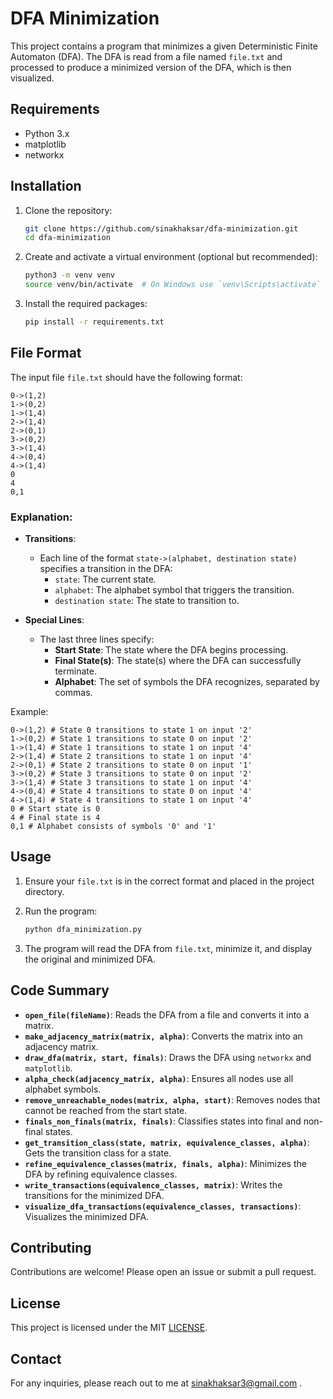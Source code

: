 # DFA Minimization

This project contains a program that minimizes a given Deterministic Finite Automaton (DFA). The DFA is read from a file named `file.txt` and processed to produce a minimized version of the DFA, which is then visualized.

## Requirements

- Python 3.x
- matplotlib
- networkx

## Installation

1. Clone the repository:

    ```bash
    git clone https://github.com/sinakhaksar/dfa-minimization.git
    cd dfa-minimization
    ```

2. Create and activate a virtual environment (optional but recommended):

    ```bash
    python3 -m venv venv
    source venv/bin/activate  # On Windows use `venv\Scripts\activate`
    ```

3. Install the required packages:

    ```bash
    pip install -r requirements.txt
    ```

## File Format

The input file `file.txt` should have the following format:
```
0->(1,2) 
1->(0,2)
1->(1,4)
2->(1,4)
2->(0,1)
3->(0,2)
3->(1,4)
4->(0,4)
4->(1,4)
0   
4   
0,1 
```

### Explanation:

- **Transitions**:
  - Each line of the format `state->(alphabet, destination state)` specifies a transition in the DFA:
    - `state`: The current state.
    - `alphabet`: The alphabet symbol that triggers the transition.
    - `destination state`: The state to transition to.

- **Special Lines**:
  - The last three lines specify:
    - **Start State**: The state where the DFA begins processing.
    - **Final State(s)**: The state(s) where the DFA can successfully terminate.
    - **Alphabet**: The set of symbols the DFA recognizes, separated by commas.

Example:
```
0->(1,2) # State 0 transitions to state 1 on input '2'
1->(0,2) # State 1 transitions to state 0 on input '2'
1->(1,4) # State 1 transitions to state 1 on input '4'
2->(1,4) # State 2 transitions to state 1 on input '4'
2->(0,1) # State 2 transitions to state 0 on input '1'
3->(0,2) # State 3 transitions to state 0 on input '2'
3->(1,4) # State 3 transitions to state 1 on input '4'
4->(0,4) # State 4 transitions to state 0 on input '4'
4->(1,4) # State 4 transitions to state 1 on input '4'
0 # Start state is 0
4 # Final state is 4
0,1 # Alphabet consists of symbols '0' and '1'

```

## Usage

1. Ensure your `file.txt` is in the correct format and placed in the project directory.

2. Run the program:

    ```bash
    python dfa_minimization.py
    ```

3. The program will read the DFA from `file.txt`, minimize it, and display the original and minimized DFA.

## Code Summary

- **`open_file(fileName)`**: Reads the DFA from a file and converts it into a matrix.
- **`make_adjacency_matrix(matrix, alpha)`**: Converts the matrix into an adjacency matrix.
- **`draw_dfa(matrix, start, finals)`**: Draws the DFA using `networkx` and `matplotlib`.
- **`alpha_check(adjacency_matrix, alpha)`**: Ensures all nodes use all alphabet symbols.
- **`remove_unreachable_nodes(matrix, alpha, start)`**: Removes nodes that cannot be reached from the start state.
- **`finals_non_finals(matrix, finals)`**: Classifies states into final and non-final states.
- **`get_transition_class(state, matrix, equivalence_classes, alpha)`**: Gets the transition class for a state.
- **`refine_equivalence_classes(matrix, finals, alpha)`**: Minimizes the DFA by refining equivalence classes.
- **`write_transactions(equivalence_classes, matrix)`**: Writes the transitions for the minimized DFA.
- **`visualize_dfa_transactions(equivalence_classes, transactions)`**: Visualizes the minimized DFA.

## Contributing

Contributions are welcome! Please open an issue or submit a pull request.

## License

This project is licensed under the MIT [LICENSE](LICENSE).

## Contact

For any inquiries, please reach out to me at sinakhaksar3@gmail.com .
